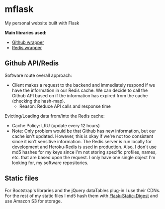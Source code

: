# mflask
My personal website built with Flask

**Main libraries used:**
- [Github wrapper](https://githubpy.readthedocs.io/en/latest/)
- [Redis wrapper](https://redis-py.readthedocs.io/en/stable/)

## Github API/Redis
Software route overall approach:
- Client makes a request to the backend and immediately respond if we have the information in our Redis cache. We can decide to call the Github API based on if the information has expired from the cache (checking the hash-map).
    - Reason: Reduce API calls and response time

Evicting/Loading data from/into the Redis cache:
- Cache Policy: LRU (update every 12 hours)
- Note: Only problem would be that Github has new information, but our cache isn't updated. However, this is okay if we're not too consistent since it isn't sensitive information. The Redis server is run locally for development and Heroku-Redis is used in production. Also, I don't use md5 hashes for my keys since I'm not storing specific profiles, names, etc. that are based upon the request. I only have one single object I'm looking for, my software repositories.

## Static files
For Bootstrap's libraries and the jQuery dataTables plug-in I use their CDNs. For the rest of my static files I md5 hash them with [Flask-Static-Digest]() and use Amazon S3 for storage.